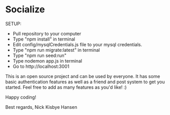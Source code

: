 # Socialize
SETUP:

- Pull repository to your computer
- Type "npm install" in terminal
- Edit config/mysqlCredentials.js file to your mysql credentials.
- Type "npm run migrate:latest" in terminal
- Type "npm run seed:run"
- Type nodemon app.js in terminal
- Go to http://localhost:3001

This is an open source project and can be used by everyone. 
It has some basic authentication features as well as a friend and post system to get you started.
Feel free to add as many features as you'd like! :)

Happy coding!

Best regards,
Nick Kisbye Hansen
